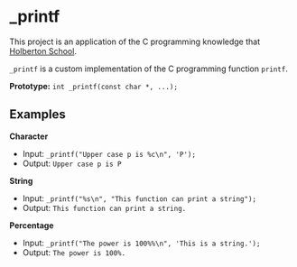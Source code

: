 # _printf
This project is an application of the C programming knowledge that [Holberton School](https://www.holbertonschool.com/).

```_printf``` is a custom implementation of the C programming function ```printf```.

**Prototype:** ```int _printf(const char *, ...);```

## Examples

**Character**
* Input: ```_printf("Upper case p is %c\n", 'P');```
* Output: ```Upper case p is P```

**String**
* Input: ```_printf("%s\n", "This function can print a string");```
* Output: ```This function can print a string.```

**Percentage**
* Input: ```_printf("The power is 100%%\n", 'This is a string.');```
* Output: ```The power is 100%.```
